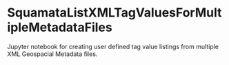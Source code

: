 # SquamataListXMLTagValuesForMultipleMetadataFiles
Jupyter notebook for creating user defined tag value listings from multiple XML Geospacial Metadata files.
